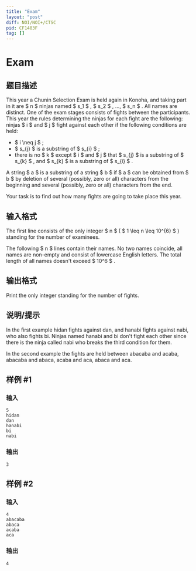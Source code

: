 ```yaml
---
title: "Exam"
layout: "post"
diff: NOI/NOI+/CTSC
pid: CF1483F
tag: []
---
```


# Exam

## 题目描述

This year a Chunin Selection Exam is held again in Konoha, and taking part in it are $ n $ ninjas named $ s_1 $ , $ s_2 $ , ..., $ s_n $ . All names are distinct. One of the exam stages consists of fights between the participants. This year the rules determining the ninjas for each fight are the following: ninjas $ i $ and $ j $ fight against each other if the following conditions are held:

- $ i \neq j $ ;
- $ s_{j} $ is a substring of $ s_{i} $ ;
- there is no $ k $ except $ i $ and $ j $ that $ s_{j} $ is a substring of $ s_{k} $ , and $ s_{k} $ is a substring of $ s_{i} $ .

A string $ a $ is a substring of a string $ b $ if $ a $ can be obtained from $ b $ by deletion of several (possibly, zero or all) characters from the beginning and several (possibly, zero or all) characters from the end.

Your task is to find out how many fights are going to take place this year.

## 输入格式

The first line consists of the only integer $ n $ ( $ 1 \leq n \leq 10^{6} $ ) standing for the number of examinees.

The following $ n $ lines contain their names. No two names coincide, all names are non-empty and consist of lowercase English letters. The total length of all names doesn't exceed $ 10^6 $ .

## 输出格式

Print the only integer standing for the number of fights.

## 说明/提示

In the first example hidan fights against dan, and hanabi fights against nabi, who also fights bi. Ninjas named hanabi and bi don't fight each other since there is the ninja called nabi who breaks the third condition for them.

In the second example the fights are held between abacaba and acaba, abacaba and abaca, acaba and aca, abaca and aca.

## 样例 #1

### 输入

```
5
hidan
dan
hanabi
bi
nabi
```

### 输出

```
3
```

## 样例 #2

### 输入

```
4
abacaba
abaca
acaba
aca
```

### 输出

```
4
```

